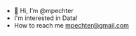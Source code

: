 - 👋 Hi, I’m @mpechter
- I'm interested in Data!
- How to reach me mpechter@gmail.com

<!---
mpechter/mpechter is a ✨ special ✨ repository because its `README.md` (this file) appears on your GitHub profile.
You can click the Preview link to take a look at your changes.
--->
